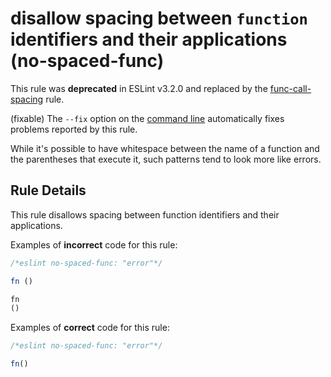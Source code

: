 # disallow spacing between `function` identifiers and their applications (no-spaced-func)

This rule was **deprecated** in ESLint v3.2.0 and replaced by the [func-call-spacing](func-call-spacing.md) rule.

(fixable) The `--fix` option on the [command line](../user-guide/command-line-interface#fix) automatically fixes problems reported by this rule.

While it's possible to have whitespace between the name of a function and the parentheses that execute it, such patterns tend to look more like errors.

## Rule Details

This rule disallows spacing between function identifiers and their applications.

Examples of **incorrect** code for this rule:

```js
/*eslint no-spaced-func: "error"*/

fn ()

fn
()
```

Examples of **correct** code for this rule:

```js
/*eslint no-spaced-func: "error"*/

fn()
```
